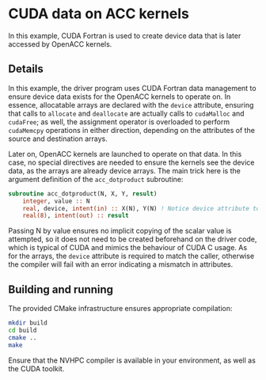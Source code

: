 # CUDA data on ACC kernels

In this example, CUDA Fortran is used to create device data that is later accessed by OpenACC kernels.

## Details

In this example, the driver program uses CUDA Fortran data management to ensure device data exists for the OpenACC kernels to operate on. In essence, allocatable arrays are declared with the `device` attribute, ensuring that calls to `allocate` and `deallocate` are actually calls to `cudaMalloc` and `cudaFree`; as well, the assignment operator is overloaded to perform `cudaMemcpy` operations in either direction, depending on the attributes of the source and destination arrays.

Later on, OpenACC kernels are launched to operate on that data. In this case, no special directives are needed to ensure the kernels see the device data, as the arrays are already device arrays. The main trick here is the argument definition of the `acc_dotproduct` subroutine:

```fortran
subroutine acc_dotproduct(N, X, Y, result)
    integer, value :: N
    real, device, intent(in) :: X(N), Y(N) ! Notice device attribute to match caller
    real(8), intent(out) :: result
```

Passing N by value ensures no implicit copying of the scalar value is attempted, so it does not need to be created beforehand on the driver code, which is typical of CUDA and mimics the behaviour of CUDA C usage. As for the arrays, the `device` attribute is required to match the caller, otherwise the compiler will fail with an error indicating a mismatch in attributes.

## Building and running

The provided CMake infrastructure ensures appropriate compilation:

```bash
mkdir build
cd build
cmake ..
make
```

Ensure that the NVHPC compiler is available in your environment, as well as the CUDA toolkit.